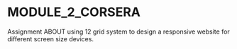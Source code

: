 # MODULE_2_CORSERA
Assignment
ABOUT using 12 grid system to design a responsive 
website for different screen size devices.
